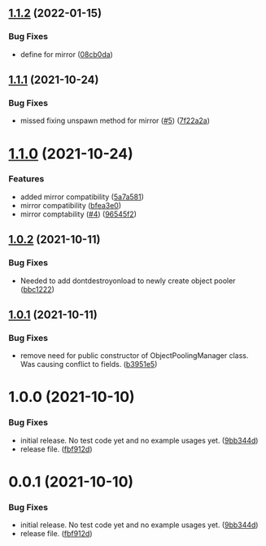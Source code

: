 ## [1.1.2](https://github.com/MirageNet/ObjectPooler/compare/v1.1.1...v1.1.2) (2022-01-15)


### Bug Fixes

* define for mirror ([08cb0da](https://github.com/MirageNet/ObjectPooler/commit/08cb0da109cf86a380405dafaf2b907a16cb7b05))

## [1.1.1](https://github.com/MirageNet/ObjectPooler/compare/v1.1.0...v1.1.1) (2021-10-24)


### Bug Fixes

* missed fixing unspawn method for mirror ([#5](https://github.com/MirageNet/ObjectPooler/issues/5)) ([7f22a2a](https://github.com/MirageNet/ObjectPooler/commit/7f22a2aca49886c89f153c6e9ac5f55a7ab2e768))

# [1.1.0](https://github.com/MirageNet/ObjectPooler/compare/v1.0.2...v1.1.0) (2021-10-24)


### Features

* added mirror compatibility ([5a7a581](https://github.com/MirageNet/ObjectPooler/commit/5a7a5811322ece643ad489b13f227cf4d0337db7))
* mirror compatibility ([bfea3e0](https://github.com/MirageNet/ObjectPooler/commit/bfea3e0580a59f0435a3cb017982a872c86c333b))
* mirror comptability ([#4](https://github.com/MirageNet/ObjectPooler/issues/4)) ([96545f2](https://github.com/MirageNet/ObjectPooler/commit/96545f2d9181b72125ce69988c5a8739b745dd00))

## [1.0.2](https://github.com/MirageNet/ObjectPooler/compare/v1.0.1...v1.0.2) (2021-10-11)


### Bug Fixes

* Needed to add dontdestroyonload to newly create object pooler ([bbc1222](https://github.com/MirageNet/ObjectPooler/commit/bbc12220dbc7abfae011d5ef812d2f0794afca66))

## [1.0.1](https://github.com/MirageNet/ObjectPooler/compare/v1.0.0...v1.0.1) (2021-10-11)


### Bug Fixes

* remove need for public constructor of ObjectPoolingManager class. Was causing conflict to fields. ([b3951e5](https://github.com/MirageNet/ObjectPooler/commit/b3951e539014169905a838190fc3f94c69ed99d2))

# 1.0.0 (2021-10-10)


### Bug Fixes

* initial release. No test code yet and no example usages yet. ([9bb344d](https://github.com/MirageNet/ObjectPooler/commit/9bb344d76a0258787c7b96f425f728b2b7e609a0))
* release file. ([fbf912d](https://github.com/MirageNet/ObjectPooler/commit/fbf912d0a35d03739c06205204589d7ec24b972f))

# 0.0.1 (2021-10-10)


### Bug Fixes

* initial release. No test code yet and no example usages yet. ([9bb344d](https://github.com/MirageNet/ObjectPooler/commit/9bb344d76a0258787c7b96f425f728b2b7e609a0))
* release file. ([fbf912d](https://github.com/MirageNet/ObjectPooler/commit/fbf912d0a35d03739c06205204589d7ec24b972f))
